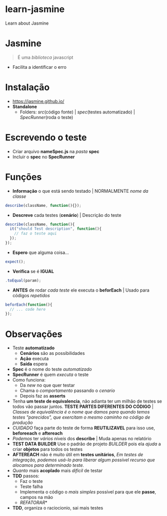 # learn-jasmine
Learn about Jasmine

# Jasmine
> É uma _biblioteca_ javascript
- Facilita a identificar o erro

# Instalação
- https://jasmine.github.io/
- **Standalone**
  - Folders: _src_(código fonte) | _spec_(testes automatizado) | _SpecRunner_(roda o teste)

# Escrevendo o teste
- Criar arquivo **nameSpec.js** na _pasta_ **spec**
- Incluir o **spec** no **SpecRunner**


# Funções
- **Informação** o que está sendo testado | NORMALMENTE _nome da classe_
```js
describe(className, function(){});
```
- **Descreve** cada testes (**cenário**) | Descrição do teste
```js
describe(className, function(){
  it("should Test description", function(){
    // faz o teste aqui
  });
});
```
- **Espero** que alguma coisa...
```js
expect();
```
- **Verifica** se é **IGUAL**
```js
.toEqual(param);
```
- **ANTES** de rodar _cada teste_ ele executa o **beforEach** | Usado para códigos _repetidos_
```js
beforEach(function(){
  // ... code here
});
```


# Observações
- Teste **automatizado**
  - **Cenários** são as possibilidades
  - **Ação** executa
  - **Saída** espera
- **Spec** é o nome do teste _automatizado_
- **SpecRunner** é quem _executa_ o teste
- Como funciona:
  - Da _new_ no que quer testar
  - Chama o _comportamento_ passando o _cenario_
  - Depois faz as **asserts**
- Tenha **um teste de equivalencia**, não adianta ter um milhão de testes se todos vão passar juntos. **TESTE PARTES DIFERENTES DO CÓDIGO** | _Classes de equivalência é o nome que damos para quando temos testes "parecidos", que exercitam o mesmo caminho no código de produção_
- _CUIDADO_ faça parte do teste de forma **REUTILIZAVEL** para isso use, **beforeeach** e **aftereach**
- _Podemos_ ter _vários niveis_ dos **describe** | Muda apenas no relatório
- **TEST DATA BUILDER** Use o padrão de projeto _BUILDER_ pois ela _ajuda_ a criar **objetos** para todos os testes
- **AFTEREACH** não é muito útil em **testes unitários**, _Em testes de integração, podemos usá-lo para liberar algum possível recurso que alocamos para determinado teste._
- _Quanto_ mais **acoplado** mais _dificil_ de testar
- **TDD** passos:
  - Faz o teste
  - Teste falha
  - Implementa o código o _mais simples_ possível para que ele **passe**, campos na mão
  - *REFATORAR**
- **TDD**, organiza o raciocionio, sai mais testes
